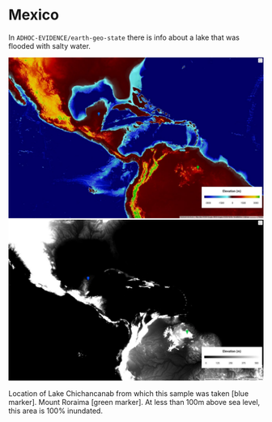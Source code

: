 # Mexico

In `ADHOC-EVIDENCE/earth-geo-state` there is info about a lake that was flooded with salty water.

![mexico](img/mexico1.jpg "mexico")
![mexico](img/mexico2.jpg "mexico")

Location of Lake Chichancanab from which this sample was taken [blue marker]. Mount Roraima [green marker]. At less than 100m above sea level, this area is 100% inundated.